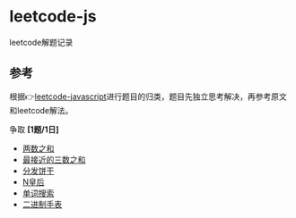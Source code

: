 # leetcode-js
leetcode解题记录

## 参考
根据👉[leetcode-javascript](https://github.com/sl1673495/leetcode-javascript)进行题目的归类，题目先独立思考解决，再参考原文和leetcode解法。

争取 **[1题/1日]** 

- [两数之和](1-两数之和.md)
- [最接近的三数之和](16-最接近的三数之和.md)
- [分发饼干](455-分发饼干.md)
- [N皇后](51-N皇后.md)
- [单词搜索](79-单词搜索.md)
- [二进制手表](401-二进制手表.md)